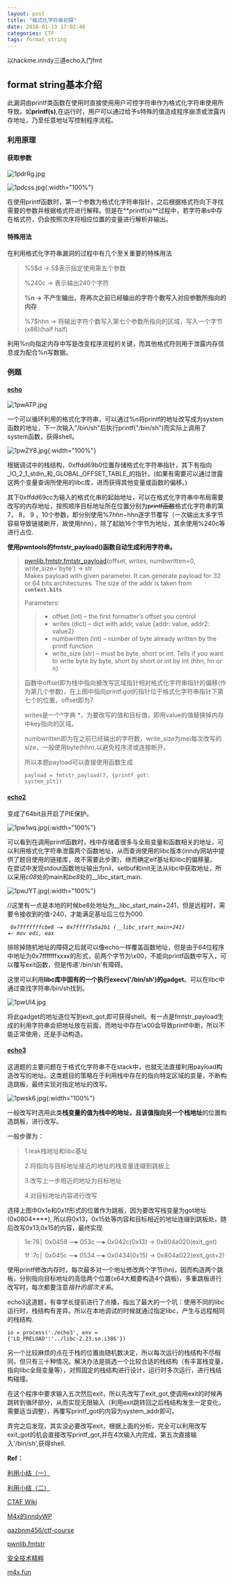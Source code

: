 ```yaml
---
layout: post
title: "格式化字符串初探"
date: 2018-01-13 17:02:40
categories: CTF
tags: format_string
---
```


以hackme.inndy三道echo入门fmt



## format string基本介绍

此漏洞由printf类函数在使用时直接使用用户可控字符串作为格式化字符串使用所导致。如**printf(s)**,在运行时，用户可以通过给予s特殊的值造成程序崩溃或泄露内存地址，乃至任意地址写控制程序流程。
### 利用原理  
#### 获取参数
![1pdrRg.jpg](https://s2.ax1x.com/2020/01/18/1pdrRg.jpg)

![1pdcss.jpg](https://s2.ax1x.com/2020/01/18/1pdcss.jpg){:width="100%"}

在使用printf函数时，第一个参数为格式化字符串指针，之后根据格式符向下寻找需要的参数并根据格式符进行解释。但是在**printf(s)**过程中，若字符串s中存在格式符，仍会按照次序将相应位置的变量进行解析并输出。  

#### 特殊用法  
在利用格式化字符串漏洞的过程中有几个至关重要的特殊用法  
> %5\$d -> 5$表示指定使用第五个参数 
>
> %240c -> 表示输出240个字符 
>
> **%n -> 不产生输出，将再次之前已经输出的字符个数写入对应参数所指向的内存**  
>
> %7$hhn -> 将输出字符个数写入第七个参数所指向的区域，写入一个字节(x86)(half half)  

利用%n向指定内存中写是改变程序流程的关键，而其他格式符则用于泄露内存信息或为配合%n写数据。  

### 例题　　

#### [echo](<https://github.com/JX-Zhang98/myPwn/tree/master/inndy-echo1>)

![1pwATP.jpg](https://s2.ax1x.com/2020/01/18/1pwATP.jpg)

一个可以循环利用的格式化字符串，可以通过%n将printf的地址改写成为system函数的地址，下一次输入"/bin/sh"后执行printf("/bin/sh")而实际上调用了system函数，获得shell。

![1pwZY8.jpg](https://s2.ax1x.com/2020/01/18/1pwZY8.jpg){:width="100%"}

根据调试中的栈结构，0xffdd69b0位置存储格式化字符串指针，其下有指向\_IO\_2\_1\_stdin\_和\_GLOBAL\_OFFSET\_TABLE\_的指针。(如果有需要可以通过泄露这两个变量查询所使用的libc库，进而获得其他变量或函数的偏移。)

其下0xffdd69cc为输入的格式化串的起始地址，可以在格式化字符串中布局需要改写的内存地址，按照顺序目标地址所在位置分别为~~printf函数~~格式化字符串的第7， 8， 9 ，10个参数，即分别使用%7$hhn-%10$hhn逐字节覆写（一次输出太多字节容易导致链接断开，故使用hhn），除了起始16个字节为地址，其余使用%240c等进行占位.

**使用pwntools的fmtstr_payload()函数自动生成利用字符串。**  

> [pwnlib.fmtstr.fmtstr\_payload](http://docs.pwntools.com/en/stable/fmtstr.html)(offset, writes, numbwritten=0, write_size='byte') → str  
> Makes payload with given parameter. It can generate payload for 32 or 64 bits architectures. The size of the addr is taken from **<code>context.bits</code>**  
>
> Parameters:
>
> > - offset (int) – the first formatter’s offset you control  
> > - writes (dict) – dict with addr, value {addr: value, addr2: value2}  
> > - numbwritten (int) – number of byte already written by the printf function  
> > - write\_size (str) – must be byte, short or int. Tells if you want to write byte by byte, short by short or int by int (hhn, hn or n)  
>
> 函数中offset即为栈中指向被改写区域指针相对格式化字符串指针的偏移(作为第几个参数)，在上图中指向printf.got的指针位于格式化字符串指针下第七个的位置，offset即为7.  
>
> writes是一个*字典	*，为要改写的值和目标值，即用value的值替换掉内存中key指向的区域。  
>
> numbwritten即为在之前已经输出的字符数，write_size为mei每次改写的size，一般使用byte(hhn),以避免程序溃或连接断开。  
>
> 所以本题payload可以直接使用函数生成  
>
> <code>payload = fmtstr_payload(7, {printf_got: system_plt})</code>

#### [echo2](<https://github.com/JX-Zhang98/myPwn/tree/master/inndy-echo2>)

变成了64bit且开启了PIE保护。

![1pw1wq.jpg](https://s2.ax1x.com/2020/01/18/1pw1wq.jpg){:width="100%"}

可以看到在调用printf函数时，栈中存储着很多与全局变量和函数相关的地址，可以利用格式化字符串泄露两个函数地址，从而查询使用的libc版本(inndy网站中提供了题目使用的链接库，故不需要此步骤)，继而确定elf基址和libc的偏移量。  
在尝试中发现stdout函数地址输出为nil，setbuf和init无法从libc中获取地址，所以采用*c08*处的main和*be8*处的\_\_libc\_start\_main.

![1pwJYT.jpg](https://s2.ax1x.com/2020/01/18/1pwJYT.jpg){:width="100%"}

//这里有一点是本地的时候be8处地址为\_\_libc\_start\_main+241，但是远程时，需要令接收到的值-240，才能满足基址后三位为000.  

*<code>  0x7fffffffcbe8 —▸ 0x7ffff7a5a2b1 (__libc_start_main+241) ◂— mov    edi, eax </code>*  

排除掉随机地址的障碍之后就可以像echo一样覆盖函数地址，但是由于64位程序中地址为0x7fffffffxxxx的形式，前两个字节为\\x00，不能向printf函数中写入，可以覆写exit函数，但是传递'/bin/sh'有障碍。 

这里可以利用**libc库中固有的一个执行execv('/bin/sh')的gadget**。可以在libc中通过查找字符串/bin/sh找到。

![1pwUl4.jpg](https://s2.ax1x.com/2020/01/18/1pwUl4.jpg)

将此gadget的地址逐位写到exit\_got,即可获得shell。有一点是fmtstr\_payload生成的利用字符串会把地址放在前面，而地址中存在\\x00会导致printf中断，所以不能正常使用，还是手动构造。

#### [echo3](<https://github.com/JX-Zhang98/myPwn/tree/master/inndy-echo3>)

这道题的主要问题在于格式化字符串不在stack中，也就无法直接利用payload构造改写的地址。这类题目的策略在于利用栈中存在的指向特定区域的变量，不断构造跳板，最终实现对指定地址的改写。 

![1pwsk6.jpg](https://s2.ax1x.com/2020/01/18/1pwsk6.jpg){:width="100%"}

一般改写时选用此类**栈变量的值为栈中的地址，且该值指向另一个栈地址**的位置构造跳板，进行改写。  

一般步骤为：  

> 1.leak栈地址和libc基址  
>
> 2.将指向与目标地址接近的地址的栈变量连缀到跳板上  
>
> 3.改写上一步相近的地址为目标地址
>
> 4.对目标地址内容进行改写

选择上图中0x1e和0x1f形式的位置作为跳板，因为要改写栈变量为got地址(0x0804\*\*\*\*),  所以将0x13，0x15处等内容和目标相近的地址连缀到跳板处，随后改写0x13,0x15的内容，最终实现   

>  1e:78│ 0x0458 —▸ 053c —▸ 0x042c(0x13) -> 0x804a020(exit_got)
>
>  1f :7c│ 0x045c —▸ 0534 —▸ 0x0434(0x15) -> 0x804a022(exit_got+2)   

使用printf修改内存时，每次最多对一个地址修改两个字节(hn)，因而构造两个跳板，分别指向目标地址的高低两个位置(x64大概要构造4个跳板)，多重跳板进行改写时，每次都要注意*指针的层次关系*。

echo3这道题，有幸学长提前进行了点播，指出了最大的一个坑：使用不同的libc运行时，栈结构有差异。所以在本地调试的时候就通过指定libc，产生与远程相同的栈结构.  

<code>io = process('./echo3', env = {'LD\_PRELOAD':'../libc-2.23.so.i386'})</code>

另一个比较麻烦的点在于栈的位置由随机数决定，所以每次运行的栈结构不尽相同，但只有三十种情况。解决办法是挑选一个比较合适的栈结构（有丰富栈变量，指向libc全局变量等），对照固定的栈结构进行设计，运行时多次运行，进行栈结构碰撞。  

在这个程序中要求输入五次然后exit，所以先改写了exit\_got,使调用exit的时候再跳转到循环部分，从而实现无限输入（利用exit跳转回之后栈结构发生一定变化，需要适当调整），再覆写printf\_got的内容为system\_addr即可。  

弄完之后发现，其实没必要改写exit，根据上面的分析，完全可以利用改写exit\_got的机会直接改写printf\_got,并在4次输入内完成，第五次直接输入'/bin/sh',获得shell.

**Ref：**

[利用小结（一）](https://www.anquanke.com/post/id/85785)  

[利用小结（二）](https://www.anquanke.com/post/id/85817)  

[CTAF Wiki](https://ctf-wiki.github.io/ctf-wiki/pwn/fmtstr/fmtstr_exploit/)  

[M4x的inndyWP](https://www.cnblogs.com/WangAoBo/p/hackme_inndy_writeup.html#_label6)  

[qazbnm456/ctf-course](https://github.com/qazbnm456/ctf-course/blob/master/slides/w4/format-string.md)  

[pwnlib.fmtstr](http://docs.pwntools.com/en/stable/fmtstr.html)  

[安全技术精粹](https://paper.seebug.org/246/)  

[m4x.fun](http://m4x.fun/post/hitcon-training-writeup/)  

